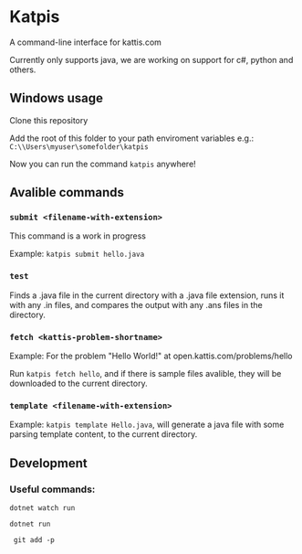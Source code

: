 # Katpis

A command-line interface for kattis.com

Currently only supports java, we are working on support for c#, python and others.

## Windows usage

Clone this repository

Add the root of this folder to your path enviroment variables e.g.: `C:\\Users\myuser\somefolder\katpis`

Now you can run the command `katpis` anywhere!

## Avalible commands

### `submit <filename-with-extension>`

This command is a work in progress

Example: `katpis submit hello.java`

### `test`

Finds a .java file in the current directory with a .java file extension, runs it with any .in files, and compares the output with any .ans files in the directory.

### `fetch <kattis-problem-shortname>`

Example: For the problem "Hello World!" at open.kattis.com/problems/hello

Run `katpis fetch hello`, and if there is sample files avalible, they will be downloaded to the current directory.

### `template <filename-with-extension>`

Example: `katpis template Hello.java`, will generate a java file with some parsing template content, to the current directory.

## Development

### Useful commands:

```
dotnet watch run
```

```
dotnet run
```

```
 git add -p
```
